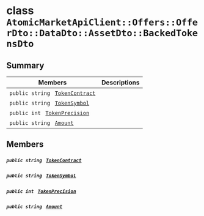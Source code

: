 # class `AtomicMarketApiClient::Offers::OfferDto::DataDto::AssetDto::BackedTokensDto` 

## Summary

 Members                                | Descriptions                                
----------------------------------------|---------------------------------------------
`public string ` [`TokenContract`](#class_atomic_market_api_client_1_1_offers_1_1_offer_dto_1_1_data_dto_1_1_asset_dto_1_1_backed_tokens_dto_1a60296df624437b2197677dbab4480131) | 
`public string ` [`TokenSymbol`](#class_atomic_market_api_client_1_1_offers_1_1_offer_dto_1_1_data_dto_1_1_asset_dto_1_1_backed_tokens_dto_1ac419f589d08baa34f7be58d065aa4a88) | 
`public int ` [`TokenPrecision`](#class_atomic_market_api_client_1_1_offers_1_1_offer_dto_1_1_data_dto_1_1_asset_dto_1_1_backed_tokens_dto_1ababccf16843f4eb633468783826c257e) | 
`public string ` [`Amount`](#class_atomic_market_api_client_1_1_offers_1_1_offer_dto_1_1_data_dto_1_1_asset_dto_1_1_backed_tokens_dto_1a68626ae376f04fe098eee0037b8726ff) | 

## Members

##### `public string ` [`TokenContract`](#class_atomic_market_api_client_1_1_offers_1_1_offer_dto_1_1_data_dto_1_1_asset_dto_1_1_backed_tokens_dto_1a60296df624437b2197677dbab4480131) 

##### `public string ` [`TokenSymbol`](#class_atomic_market_api_client_1_1_offers_1_1_offer_dto_1_1_data_dto_1_1_asset_dto_1_1_backed_tokens_dto_1ac419f589d08baa34f7be58d065aa4a88) 

##### `public int ` [`TokenPrecision`](#class_atomic_market_api_client_1_1_offers_1_1_offer_dto_1_1_data_dto_1_1_asset_dto_1_1_backed_tokens_dto_1ababccf16843f4eb633468783826c257e) 

##### `public string ` [`Amount`](#class_atomic_market_api_client_1_1_offers_1_1_offer_dto_1_1_data_dto_1_1_asset_dto_1_1_backed_tokens_dto_1a68626ae376f04fe098eee0037b8726ff) 


